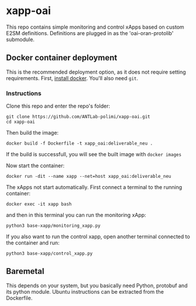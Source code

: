 # xapp-oai
This repo contains simple monitoring and control xApps based on custom E2SM definitions. Definitions are plugged in as the 'oai-oran-protolib' submodule.

## Docker container deployment

This is the recommended deployment option, as it does not require setting requirements. First, [install docker](https://docs.docker.com/get-docker/). You'll also need `git`. 

### Instructions

Clone this repo and enter the repo's folder:

```
git clone https://github.com/ANTLab-polimi/xapp-oai.git
cd xapp-oai
```

Then build the image:

```
docker build -f Dockerfile -t xapp_oai:deliverable_neu .
```

If the build is successfull, you will see the built image with `docker images`

Now start the container:
```
docker run -dit --name xapp --net=host xapp_oai:deliverable_neu
```
The xApps not start automatically. First connect a terminal to the running container:

```
docker exec -it xapp bash
```

and then in this terminal you can run the monitoring xApp: 
```
python3 base-xapp/monitoring_xapp.py
```

If you also want to run the control xapp, open another terminal connected to the container and run:
```
python3 base-xapp/control_xapp.py
```

## Baremetal 
This depends on your system, but you basically need Python, protobuf and its python module. Ubuntu instructions can be extracted from the Dockerfile.
